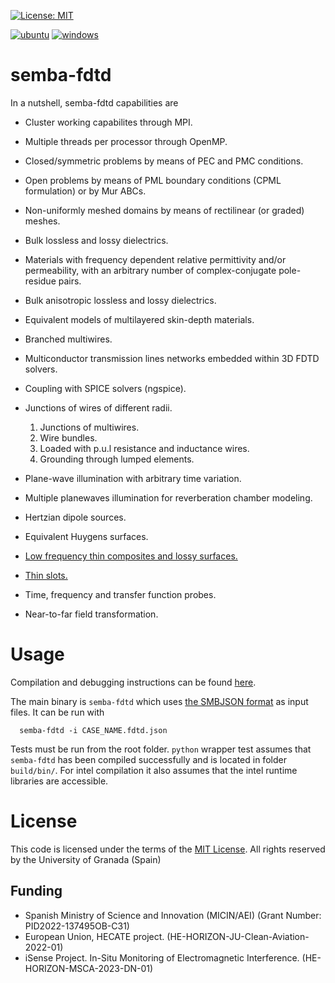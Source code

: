 [![License: MIT](https://img.shields.io/badge/License-MIT-blue.svg)](https://opensource.org/licenses/MIT)

[![ubuntu](https://github.com/OpenSEMBA/fdtd/actions/workflows/ubuntu.yml/badge.svg?branch=main)](https://github.com/OpenSEMBA/fdtd/actions/workflows/ubuntu.yml)
[![windows](https://github.com/OpenSEMBA/fdtd/actions/workflows/windows.yml/badge.svg?branch=main)](https://github.com/OpenSEMBA/fdtd/actions/workflows/windows.yml)

# semba-fdtd

In a nutshell, semba-fdtd capabilities are

+ Cluster working capabilites through MPI.
+ Multiple threads per processor through OpenMP.
+ Closed/symmetric problems by means of PEC and PMC conditions.
+ Open problems by means of PML boundary conditions (CPML formulation) or by Mur ABCs.
+ Non-uniformly meshed domains by means of rectilinear (or graded) meshes.
+ Bulk lossless and lossy dielectrics.
+ Materials with frequency dependent relative permittivity and/or permeability, with an arbitrary number of complex-conjugate pole-residue pairs.
+ Bulk anisotropic lossless and lossy dielectrics.
+ Equivalent models of multilayered skin-depth materials.
+ Branched multiwires.
+ Multiconductor transmission lines networks embedded within 3D FDTD solvers.
+ Coupling with SPICE solvers (ngspice).
+ Junctions of wires of different radii.

  1. Junctions of multiwires.
  2. Wire bundles.
  3. Loaded with p.u.l resistance and inductance wires.
  4. Grounding through lumped elements.

+ Plane-wave illumination with arbitrary time variation.
+ Multiple planewaves illumination for reverberation chamber modeling.
+ Hertzian dipole sources.
+ Equivalent Huygens surfaces.
+ [Low frequency thin composites and lossy surfaces.](https://doi.org/10.1109/TMTT.2016.2637348)
+ [Thin slots.](https://doi.org/10.1109/TAP.2024.3484673)
+ Time, frequency and transfer function probes.
+ Near-to-far field transformation.

# Usage

Compilation and debugging instructions can be found [here](doc/development.md).

The main binary is `semba-fdtd` which uses [the SMBJSON format](doc/smbjson.md) as input files.
It can be run with

```shell
  semba-fdtd -i CASE_NAME.fdtd.json
```

Tests must be run from the root folder. `python` wrapper test assumes that `semba-fdtd` has been compiled successfully and is located in folder `build/bin/`. For intel compilation it also assumes that the intel runtime libraries are accessible.

# License

This code is licensed under the terms of the [MIT License](LICENSE). All rights reserved by the University of Granada (Spain)

## Funding

- Spanish Ministry of Science and Innovation (MICIN/AEI) (Grant Number: PID2022-137495OB-C31)
- European Union, HECATE project. (HE-HORIZON-JU-Clean-Aviation-2022-01)
- iSense Project. In-Situ Monitoring of Electromagnetic Interference. (HE-HORIZON-MSCA-2023-DN-01)
